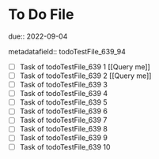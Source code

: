 # To Do File

due:: 2022-09-04

metadatafield:: todoTestFile_639_94

- [ ] Task of todoTestFile_639 1 [[Query me]]
- [ ] Task of todoTestFile_639 2 [[Query me]]
- [ ] Task of todoTestFile_639 3
- [ ] Task of todoTestFile_639 4
- [ ] Task of todoTestFile_639 5
- [ ] Task of todoTestFile_639 6
- [ ] Task of todoTestFile_639 7
- [ ] Task of todoTestFile_639 8
- [ ] Task of todoTestFile_639 9
- [ ] Task of todoTestFile_639 10